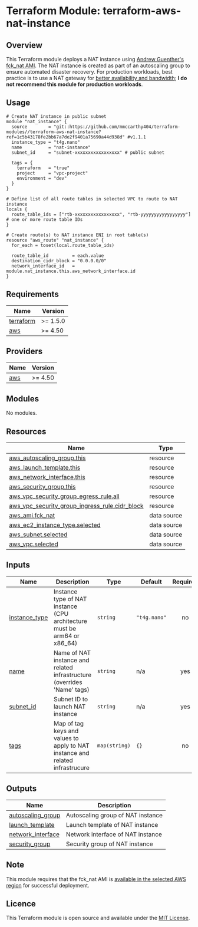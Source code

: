 # Terraform Module: terraform-aws-nat-instance

## Overview

This Terraform module deploys a NAT instance using [Andrew Guenther's fck_nat AMI](https://github.com/AndrewGuenther/fck-nat). The NAT instance is created as part of an autoscaling group to ensure automated disaster recovery. For production workloads, best practice is to use a NAT gateway for [better availability and bandwidth](https://docs.aws.amazon.com/vpc/latest/userguide/vpc-nat-comparison.html); **I do not recommend this module for production workloads**. 

## Usage

```hcl
# Create NAT instance in public subnet
module "nat_instance" {
  source        = "git::https://github.com/mmccarthy404/terraform-modules//terraform-aws-nat-instance?ref=1c5b43178fe2bb67a7de2f9401a75690a44d938d" #v1.1.1
  instance_type = "t4g.nano"
  name          = "nat-instance"
  subnet_id     = "subnet-xxxxxxxxxxxxxxxxx" # public subnet

  tags = {
    terraform   = "true"
    project     = "vpc-project"
    environment = "dev"
  }
}

# Define list of all route tables in selected VPC to route to NAT instance 
locals {
  route_table_ids = ["rtb-xxxxxxxxxxxxxxxxx", "rtb-yyyyyyyyyyyyyyyyy"] # one or more route table IDs
}

# Create route(s) to NAT instance ENI in root table(s)
resource "aws_route" "nat_instance" {
  for_each = toset(local.route_table_ids)

  route_table_id         = each.value
  destination_cidr_block = "0.0.0.0/0"
  network_interface_id   = module.nat_instance.this.aws_network_interface.id
}
```

<!-- BEGIN_TF_DOCS -->
## Requirements

| Name | Version |
|------|---------|
| <a name="requirement_terraform"></a> [terraform](#requirement\_terraform) | >= 1.5.0 |
| <a name="requirement_aws"></a> [aws](#requirement\_aws) | >= 4.50 |

## Providers

| Name | Version |
|------|---------|
| <a name="provider_aws"></a> [aws](#provider\_aws) | >= 4.50 |

## Modules

No modules.

## Resources

| Name | Type |
|------|------|
| [aws_autoscaling_group.this](https://registry.terraform.io/providers/hashicorp/aws/latest/docs/resources/autoscaling_group) | resource |
| [aws_launch_template.this](https://registry.terraform.io/providers/hashicorp/aws/latest/docs/resources/launch_template) | resource |
| [aws_network_interface.this](https://registry.terraform.io/providers/hashicorp/aws/latest/docs/resources/network_interface) | resource |
| [aws_security_group.this](https://registry.terraform.io/providers/hashicorp/aws/latest/docs/resources/security_group) | resource |
| [aws_vpc_security_group_egress_rule.all](https://registry.terraform.io/providers/hashicorp/aws/latest/docs/resources/vpc_security_group_egress_rule) | resource |
| [aws_vpc_security_group_ingress_rule.cidr_block](https://registry.terraform.io/providers/hashicorp/aws/latest/docs/resources/vpc_security_group_ingress_rule) | resource |
| [aws_ami.fck_nat](https://registry.terraform.io/providers/hashicorp/aws/latest/docs/data-sources/ami) | data source |
| [aws_ec2_instance_type.selected](https://registry.terraform.io/providers/hashicorp/aws/latest/docs/data-sources/ec2_instance_type) | data source |
| [aws_subnet.selected](https://registry.terraform.io/providers/hashicorp/aws/latest/docs/data-sources/subnet) | data source |
| [aws_vpc.selected](https://registry.terraform.io/providers/hashicorp/aws/latest/docs/data-sources/vpc) | data source |

## Inputs

| Name | Description | Type | Default | Required |
|------|-------------|------|---------|:--------:|
| <a name="input_instance_type"></a> [instance\_type](#input\_instance\_type) | Instance type of NAT instance (CPU architecture must be arm64 or x86\_64) | `string` | `"t4g.nano"` | no |
| <a name="input_name"></a> [name](#input\_name) | Name of NAT instance and related infrastructure (overrides 'Name' tags) | `string` | n/a | yes |
| <a name="input_subnet_id"></a> [subnet\_id](#input\_subnet\_id) | Subnet ID to launch NAT instance | `string` | n/a | yes |
| <a name="input_tags"></a> [tags](#input\_tags) | Map of tag keys and values to apply to NAT instance and related infrastrucure | `map(string)` | `{}` | no |

## Outputs

| Name | Description |
|------|-------------|
| <a name="output_autoscaling_group"></a> [autoscaling\_group](#output\_autoscaling\_group) | Autoscaling group of NAT instance |
| <a name="output_launch_template"></a> [launch\_template](#output\_launch\_template) | Launch template of NAT instance |
| <a name="output_network_interface"></a> [network\_interface](#output\_network\_interface) | Network interface of NAT instance |
| <a name="output_security_group"></a> [security\_group](#output\_security\_group) | Security group of NAT instance |
<!-- END_TF_DOCS -->

## Note

This module requires that the fck_nat AMI is [available in the selected AWS region](https://github.com/AndrewGuenther/fck-nat/blob/main/packer/fck-nat-public-all-regions.pkrvars.hcl) for successful deployment.

## Licence

This Terraform module is open source and available under the [MIT License](https://github.com/mmccarthy404/terraform-modules/blob/main/LICENSE).
